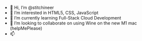 - 👋 Hi, I’m @stitchineer
- 👀 I’m interested in HTML5, CSS, JavaScript
- 🌱 I’m currently learning Full-Stack Cloud Development
- 💞️ I’m looking to collaborate on using Wine on the new M1 mac (helpMePlease)
- 📫 

<!---
stitchineer/stitchineer is a ✨ special ✨ repository because its `README.md` (this file) appears on your GitHub profile.
You can click the Preview link to take a look at your changes.
--->
